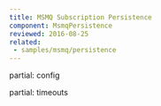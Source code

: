 ```yaml
---
title: MSMQ Subscription Persistence
component: MsmqPersistence
reviewed: 2016-08-25
related:
 - samples/msmq/persistence
---
```


partial: config


partial: timeouts